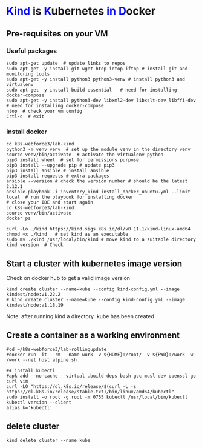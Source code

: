 # <span style="color:blue">Kind</span> is <span style="color:blue">K</span>ubernetes <span style="color:blue">in</span> <span style="color:blue">D</span>ocker

## Pre-requisites on your VM
### Useful packages
```shell
sudo apt-get update  # update links to repos
sudo apt-get -y install git wget htop iotop iftop # install git and monitoring tools
sudo apt-get -y install python3 python3-venv # install python3 and virtualenv
sudo apt-get -y install build-essential   # need for installing docker-compose
sudo apt-get -y install python3-dev libxml2-dev libxslt-dev libffi-dev # need for installing docker-compose
htop  # check your vm config
Crtl-c  # exit 
``` 
### install docker
```shell script
cd k8s-webforce3/lab-kind
python3 -m venv venv  # set up the module venv in the directory venv
source venv/bin/activate  # activate the virtualenv python
pip3 install wheel  # set for permissions purpose
pip3 install --upgrade pip # update pip3
pip3 install ansible # install ansible 
pip3 install requests # extra packages
ansible --version # check the version number # should be the latest 2.12.1
ansible-playbook -i inventory_kind install_docker_ubuntu.yml --limit local  # run the playbook for installing docker
# close your IDE and start again 
cd k8s-webforce3/lab-kind
source venv/bin/activate
docker ps 
```

```shell
curl -Lo ./kind https://kind.sigs.k8s.io/dl/v0.11.1/kind-linux-amd64
chmod +x ./kind   # set kind as an executable
sudo mv ./kind /usr/local/bin/kind # move kind to a suitable directory 
kind version  # Check
```
## Start a cluster with kubernetes image version 
Check on docker hub to get a valid image version   
```shell
kind create cluster --name=kube --config kind-config.yml --image kindest/node:v1.22.2
# kind create cluster --name=kube --config kind-config.yml --image kindest/node:v1.18.19
```
Note: after running kind a directory .kube has been created


## Create a container as a working environment
```shell
#cd ~/k8s-webforce3/lab-rollingupdate
#docker run -it --rm --name work -v ${HOME}:/root/ -v ${PWD}:/work -w /work --net host alpine sh 

## install kubectl 
#apk add --no-cache --virtual .build-deps bash gcc musl-dev openssl go curl vim
curl -LO "https://dl.k8s.io/release/$(curl -L -s https://dl.k8s.io/release/stable.txt)/bin/linux/amd64/kubectl"
sudo install -o root -g root -m 0755 kubectl /usr/local/bin/kubectl
kubectl version --client
alias k='kubectl'
````


## delete cluster 
```shell
kind delete cluster --name kube
```